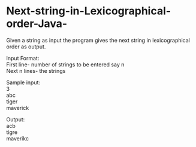 # Next-string-in-Lexicographical-order-Java-
Given a string as input the program gives the next string in lexicographical order as output.

Input Format:<br>
First line- number of strings to be entered say n<br>
Next n lines- the strings<br>

Sample input:<br>
3<br>
abc<br>
tiger<br>
maverick<br>

Output:<br>
acb<br>
tigre<br>
maverikc<br>
